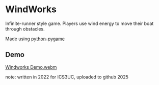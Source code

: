 # WindWorks
Infinite-runner style game. Players use wind energy to move their boat through obstacles. 

Made using [python-pygame](https://www.pygame.org/news)
## Demo

[Windworks Demo.webm](https://github.com/user-attachments/assets/a85d72bf-4171-44cb-8bee-88f06d2be27c)


note: written in 2022 for ICS3UC, uploaded to github 2025
